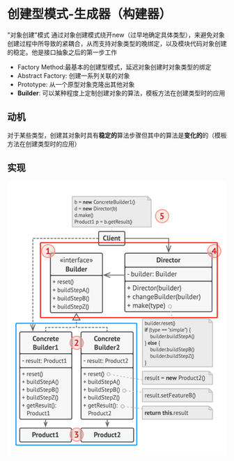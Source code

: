 # 创建型模式-生成器（构建器）
"对象创建"模式
通过对象创建模式绕开new（过早地确定具体类型），来避免对象创建过程中所导致的紧耦合，从而支持对象类型的晚绑定，以及模块代码对象创建的稳定。他是接口抽象之后的第一步工作
- Factory Method:最基本的创建型模式，延迟对象创建时对象类型的绑定
- Abstract Factory: 创建一系列关联的对象
- Prototype: 从一个原型对象克隆出其他对象
- **Builder**: 可以某种程度上定制创建对象的算法，模板方法在创建类型时的应用
## 动机
对于某些类型，创建其对象时具有**稳定的**算法步骤但其中的算法是**变化的**的（模板方法在创建类型时的应用）
## 实现
![UML](pics/13_Builder_UML.png)